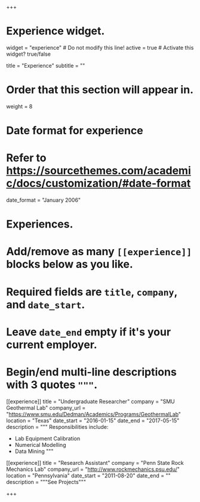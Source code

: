 +++
# Experience widget.
widget = "experience"  # Do not modify this line!
active = true  # Activate this widget? true/false

title = "Experience"
subtitle = ""

# Order that this section will appear in.
weight = 8

# Date format for experience
#   Refer to https://sourcethemes.com/academic/docs/customization/#date-format
date_format = "January 2006"

# Experiences.
#   Add/remove as many `[[experience]]` blocks below as you like.
#   Required fields are `title`, `company`, and `date_start`.
#   Leave `date_end` empty if it's your current employer.
#   Begin/end multi-line descriptions with 3 quotes `"""`.
[[experience]]
  title = "Undergraduate Researcher"
  company = "SMU Geothermal Lab"
  company_url = "https://www.smu.edu/Dedman/Academics/Programs/GeothermalLab"
  location = "Texas"
  date_start = "2016-01-15"
  date_end = "2017-05-15"
  description = """
  Responsibilities include:
  
  * Lab Equipment Calibration
  * Numerical Modelling
  * Data Mining
  """

[[experience]]
  title = "Research Assistant"
  company = "Penn State Rock Mechanics Lab"
  company_url = "http://www.rockmechanics.psu.edu/"
  location = "Pennsylvania"
  date_start = "2011-08-20"
  date_end = ""
  description = """See Projects"""

+++
